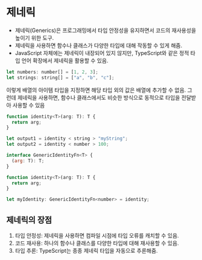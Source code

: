 # 제네릭

- 제네릭(Generics)은 프로그래밍에서 타입 안정성을 유지하면서 코드의 재사용성을 높이기 위한 도구.
- 제네릭을 사용하면 함수나 클래스가 다양한 타입에 대해 작동할 수 있게 해줌.
- JavaScript 자체에는 제네릭이 내장되어 있지 않지만, TypeScript와 같은 정적 타입 언어 확장에서 제네릭을 활용할 수 있음.

```js
let numbers: number[] = [1, 2, 3];
let strings: string[] = ["a", "b", "c"];
```

이렇게 배열의 아이템 타입을 지정하면 해당 타입 외의 값은 배열에 추가할 수 없음. 그런데 제네릭을 사용하면, 함수나 클래스에서도 비슷한 방식으로 동적으로 타입을 전달받아 사용할 수 있음

```js
function identity<T>(arg: T): T {
  return arg;
}

let output1 = identity < string > "myString";
let output2 = identity < number > 100;

interface GenericIdentityFn<T> {
  (arg: T): T;
}

function identity<T>(arg: T): T {
  return arg;
}

let myIdentity: GenericIdentityFn<number> = identity;
```

## 제네릭의 장점

1. 타입 안정성: 제네릭을 사용하면 컴파일 시점에 타입 오류를 캐치할 수 있음.
2. 코드 재사용: 하나의 함수나 클래스를 다양한 타입에 대해 재사용할 수 있음.
3. 타입 추론: TypeScript는 종종 제네릭 타입을 자동으로 추론해줌.
